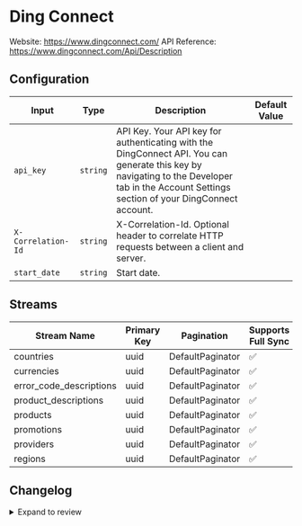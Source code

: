 # Ding Connect
Website: https://www.dingconnect.com/
API Reference: https://www.dingconnect.com/Api/Description

## Configuration

| Input | Type | Description | Default Value |
|-------|------|-------------|---------------|
| `api_key` | `string` | API Key. Your API key for authenticating with the DingConnect API. You can generate this key by navigating to the Developer tab in the Account Settings section of your DingConnect account. |  |
| `X-Correlation-Id` | `string` | X-Correlation-Id. Optional header to correlate HTTP requests between a client and server. |  |
| `start_date` | `string` | Start date.  |  |

## Streams
| Stream Name                 | Primary Key | Pagination        | Supports Full Sync | Supports Incremental |
|-----------------------------|-------------|-------------------|---------------------|----------------------|
| countries                   | uuid        | DefaultPaginator  | ✅                  | ❌                  |
| currencies                  | uuid        | DefaultPaginator  | ✅                  | ❌                  |
| error_code_descriptions     | uuid        | DefaultPaginator  | ✅                  | ❌                  |
| product_descriptions        | uuid        | DefaultPaginator  | ✅                  | ❌                  |
| products                    | uuid        | DefaultPaginator  | ✅                  | ❌                  |
| promotions                  | uuid        | DefaultPaginator  | ✅                  | ✅                  |
| providers                   | uuid        | DefaultPaginator  | ✅                  | ❌                  |
| regions                     | uuid        | DefaultPaginator  | ✅                  | ❌                  |

## Changelog

<details>
  <summary>Expand to review</summary>

| Version          | Date              | Pull Request | Subject        |
|------------------|-------------------|--------------|----------------|
| 0.0.15 | 2025-07-26 | [63954](https://github.com/airbytehq/airbyte/pull/63954) | Update dependencies |
| 0.0.14 | 2025-07-19 | [63585](https://github.com/airbytehq/airbyte/pull/63585) | Update dependencies |
| 0.0.13 | 2025-07-12 | [63013](https://github.com/airbytehq/airbyte/pull/63013) | Update dependencies |
| 0.0.12 | 2025-07-05 | [62789](https://github.com/airbytehq/airbyte/pull/62789) | Update dependencies |
| 0.0.11 | 2025-06-28 | [62315](https://github.com/airbytehq/airbyte/pull/62315) | Update dependencies |
| 0.0.10 | 2025-06-21 | [61983](https://github.com/airbytehq/airbyte/pull/61983) | Update dependencies |
| 0.0.9 | 2025-06-14 | [61173](https://github.com/airbytehq/airbyte/pull/61173) | Update dependencies |
| 0.0.8 | 2025-05-24 | [60411](https://github.com/airbytehq/airbyte/pull/60411) | Update dependencies |
| 0.0.7 | 2025-05-10 | [60028](https://github.com/airbytehq/airbyte/pull/60028) | Update dependencies |
| 0.0.6 | 2025-05-03 | [59380](https://github.com/airbytehq/airbyte/pull/59380) | Update dependencies |
| 0.0.5 | 2025-04-26 | [58874](https://github.com/airbytehq/airbyte/pull/58874) | Update dependencies |
| 0.0.4 | 2025-04-19 | [58321](https://github.com/airbytehq/airbyte/pull/58321) | Update dependencies |
| 0.0.3 | 2025-04-12 | [57842](https://github.com/airbytehq/airbyte/pull/57842) | Update dependencies |
| 0.0.2 | 2025-04-05 | [57191](https://github.com/airbytehq/airbyte/pull/57191) | Update dependencies |
| 0.0.1 | 2025-04-03 | [56995](https://github.com/airbytehq/airbyte/pull/56995) | Initial release by [@btkcodedev](https://github.com/btkcodedev) via Connector Builder |

</details>
